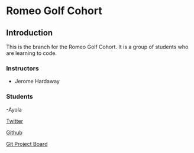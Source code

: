 # Romeo Golf Cohort

## Introduction

This is the branch for the Romeo Golf Cohort. It is a group of students who are learning to code.

### Instructors

- Jerome Hardaway

### Students

-Ayola

[Twitter](https://twitter.com/ayola_uyaphi)

[Github](https://github.com/AyolaM)

[Git Project Board](https://github.com/users/AyolaM/projects/1)
